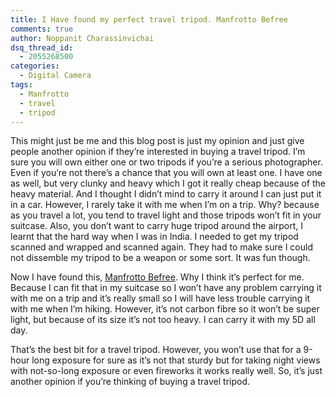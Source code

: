 ```yaml
---
title: I Have found my perfect travel tripod. Manfrotto Befree
comments: true
author: Noppanit Charassinvichai
dsq_thread_id:
  - 2055268500
categories:
  - Digital Camera
tags:
  - Manfrotto
  - travel
  - tripod
---
```

This might just be me and this blog post is just my opinion and just give people another opinion if they&#8217;re interested in buying a travel tripod. I&#8217;m sure you will own either one or two tripods if you&#8217;re a serious photographer. Even if you&#8217;re not there&#8217;s a chance that you will own at least one. I have one as well, but very clunky and heavy which I got it really cheap because of the heavy material. And I thought I didn&#8217;t mind to carry it around I can just put it in a car. However, I rarely take it with me when I&#8217;m on a trip. Why? because as you travel a lot, you tend to travel light and those tripods won&#8217;t fit in your suitcase. Also, you don&#8217;t want to carry huge tripod around the airport, I learnt that the hard way when I was in India. I needed to get my tripod scanned and wrapped and scanned again. They had to make sure I could not dissemble my tripod to be a weapon or some sort. It was fun though.

Now I have found this, [Manfrotto Befree][1]. Why I think it&#8217;s perfect for me. Because I can fit that in my suitcase so I won&#8217;t have any problem carrying it with me on a trip and it&#8217;s really small so I will have less trouble carrying it with me when I&#8217;m hiking. However, it&#8217;s not carbon fibre so it won&#8217;t be super light, but because of its size it&#8217;s not too heavy. I can carry it with my 5D all day. 

That&#8217;s the best bit for a travel tripod. However, you won&#8217;t use that for a 9-hour long exposure for sure as it&#8217;s not that sturdy but for taking night views with not-so-long exposure or even fireworks it works really well. So, it&#8217;s just another opinion if you&#8217;re thinking of buying a travel tripod.

 [1]: http://www.manfrotto.com/befree "Manfrotto Befree"